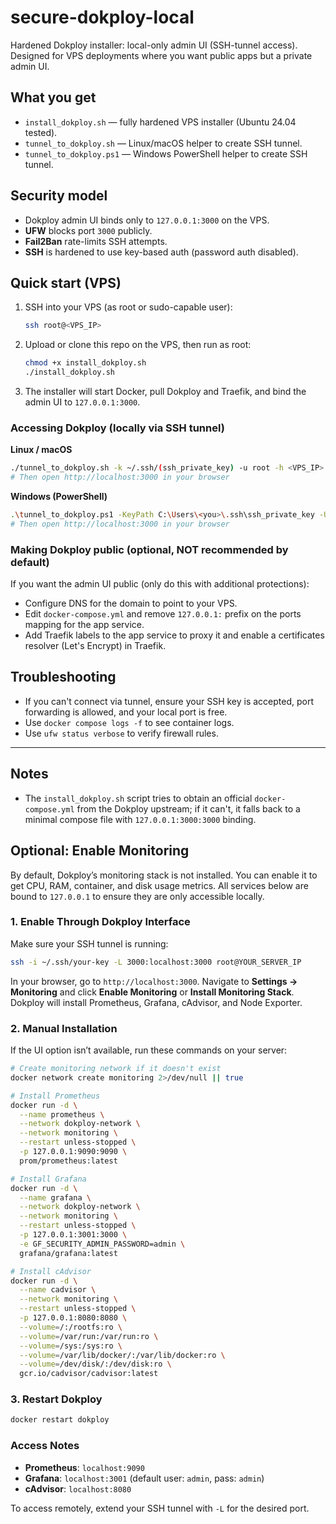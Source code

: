 # secure-dokploy-local

Hardened Dokploy installer: local-only admin UI (SSH-tunnel access). Designed for VPS deployments where you want public apps but a private admin UI.

## What you get

  * `install_dokploy.sh` — fully hardened VPS installer (Ubuntu 24.04 tested).
  * `tunnel_to_dokploy.sh` — Linux/macOS helper to create SSH tunnel.
  * `tunnel_to_dokploy.ps1` — Windows PowerShell helper to create SSH tunnel.

## Security model

  * Dokploy admin UI binds only to `127.0.0.1:3000` on the VPS.
  * **UFW** blocks port `3000` publicly.
  * **Fail2Ban** rate-limits SSH attempts.
  * **SSH** is hardened to use key-based auth (password auth disabled).

## Quick start (VPS)

1.  SSH into your VPS (as root or sudo-capable user):

    ```bash
    ssh root@<VPS_IP>
    ```

2.  Upload or clone this repo on the VPS, then run as root:

    ```bash
    chmod +x install_dokploy.sh
    ./install_dokploy.sh
    ```

3.  The installer will start Docker, pull Dokploy and Traefik, and bind the admin UI to `127.0.0.1:3000`.

### Accessing Dokploy (locally via SSH tunnel)

**Linux / macOS**

```bash
./tunnel_to_dokploy.sh -k ~/.ssh/(ssh_private_key) -u root -h <VPS_IP>
# Then open http://localhost:3000 in your browser
```

**Windows (PowerShell)**

```bash
.\tunnel_to_dokploy.ps1 -KeyPath C:\Users\<you>\.ssh\ssh_private_key -User root -Host <VPS_IP>
# Then open http://localhost:3000 in your browser
```

### Making Dokploy public (optional, NOT recommended by default)

If you want the admin UI public (only do this with additional protections):

  * Configure DNS for the domain to point to your VPS.
  * Edit `docker-compose.yml` and remove `127.0.0.1:` prefix on the ports mapping for the app service.
  * Add Traefik labels to the app service to proxy it and enable a certificates resolver (Let's Encrypt) in Traefik.

## Troubleshooting

  * If you can't connect via tunnel, ensure your SSH key is accepted, port forwarding is allowed, and your local port is free.
  * Use `docker compose logs -f` to see container logs.
  * Use `ufw status verbose` to verify firewall rules.

-----

## Notes

  * The `install_dokploy.sh` script tries to obtain an official `docker-compose.yml` from the Dokploy upstream; if it can't, it falls back to a minimal compose file with `127.0.0.1:3000:3000` binding.

## Optional: Enable Monitoring

By default, Dokploy’s monitoring stack is not installed. You can enable it to get CPU, RAM, container, and disk usage metrics. All services below are bound to `127.0.0.1` to ensure they are only accessible locally.

### 1\. Enable Through Dokploy Interface

Make sure your SSH tunnel is running:

```bash
ssh -i ~/.ssh/your-key -L 3000:localhost:3000 root@YOUR_SERVER_IP
```

In your browser, go to `http://localhost:3000`. Navigate to **Settings → Monitoring** and click **Enable Monitoring** or **Install Monitoring Stack**. Dokploy will install Prometheus, Grafana, cAdvisor, and Node Exporter.

### 2\. Manual Installation

If the UI option isn’t available, run these commands on your server:

```bash
# Create monitoring network if it doesn't exist
docker network create monitoring 2>/dev/null || true

# Install Prometheus
docker run -d \
  --name prometheus \
  --network dokploy-network \
  --network monitoring \
  --restart unless-stopped \
  -p 127.0.0.1:9090:9090 \
  prom/prometheus:latest

# Install Grafana
docker run -d \
  --name grafana \
  --network dokploy-network \
  --network monitoring \
  --restart unless-stopped \
  -p 127.0.0.1:3001:3000 \
  -e GF_SECURITY_ADMIN_PASSWORD=admin \
  grafana/grafana:latest

# Install cAdvisor
docker run -d \
  --name cadvisor \
  --network monitoring \
  --restart unless-stopped \
  -p 127.0.0.1:8080:8080 \
  --volume=/:/rootfs:ro \
  --volume=/var/run:/var/run:ro \
  --volume=/sys:/sys:ro \
  --volume=/var/lib/docker/:/var/lib/docker:ro \
  --volume=/dev/disk/:/dev/disk:ro \
  gcr.io/cadvisor/cadvisor:latest
```

### 3\. Restart Dokploy

```bash
docker restart dokploy
```

### Access Notes

  * **Prometheus**: `localhost:9090`
  * **Grafana**: `localhost:3001` (default user: `admin`, pass: `admin`)
  * **cAdvisor**: `localhost:8080`

To access remotely, extend your SSH tunnel with `-L` for the desired port.